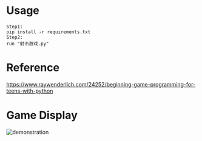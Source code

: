 # Usage
```
Step1:
pip install -r requirements.txt
Step2:
run "射击游戏.py"
```

# Reference
https://www.raywenderlich.com/24252/beginning-game-programming-for-teens-with-python

# Game Display
![demonstration](https://user-images.githubusercontent.com/42907149/127971562-a4b61490-1421-4fee-98e6-2f252529b2cb.png)
